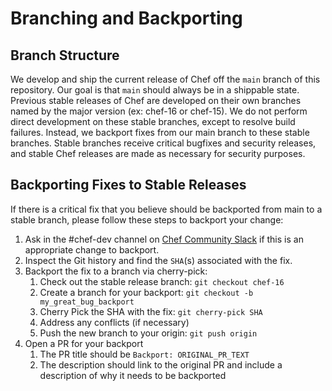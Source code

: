 # Branching and Backporting

## Branch Structure

We develop and ship the current release of Chef off the `main` branch of this repository. Our goal is that `main` should always be in a shippable state. Previous stable releases of Chef are developed on their own branches named by the major version (ex: chef-16 or chef-15). We do not perform direct development on these stable branches, except to resolve build failures. Instead, we backport fixes from our main branch to these stable branches. Stable branches receive critical bugfixes and security releases, and stable Chef releases are made as necessary for security purposes.

## Backporting Fixes to Stable Releases

If there is a critical fix that you believe should be backported from main to a stable branch, please follow these steps to backport your change:

1. Ask in the #chef-dev channel on [Chef Community Slack](https://community-slack.chef.io/) if this is an appropriate change to backport.
3. Inspect the Git history and find the `SHA`(s) associated with the fix.
4. Backport the fix to a branch via cherry-pick:
    1. Check out the stable release branch: `git checkout chef-16`
    2. Create a branch for your backport: `git checkout -b my_great_bug_backport`
    3. Cherry Pick the SHA with the fix: `git cherry-pick SHA`
    4. Address any conflicts (if necessary)
    5. Push the new branch to your origin: `git push origin`
5. Open a PR for your backport
    1. The PR title should be `Backport: ORIGINAL_PR_TEXT`
    2. The description should link to the original PR and include a description of why it needs to be backported
